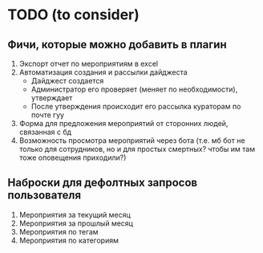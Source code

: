 # TODO (to consider)

## Фичи, которые можно добавить в плагин

1. Экспорт отчет по мероприятиям в excel
2. Автоматизация создания и рассылки дайджеста
    - Дайджест создается
    - Администратор его проверяет (меняет по необходимости), утверждает
    - После утверждения происходит его рассылка кураторам по почте гуу
3. Форма для предложения мероприятий от сторонних людей, связанная с бд
4. Возможность просмотра мероприятий через бота (т.е. мб бот не только для сотрудников, но и для простых смертных? чтобы им там тоже оповещения приходили?)

## Наброски для дефолтных запросов пользователя

1. Мероприятия за текущий месяц
2. Мероприятия за прошлый месяц
3. Мероприятия по тегам
4. Мероприятия по категориям
